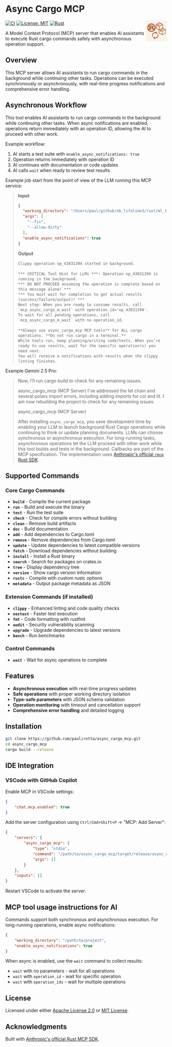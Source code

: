 # Async Cargo MCP

<img src="./assets/async-cargo-mcp-logo.png" height="65" align="right" alt="Async Cargo MCP Logo"/>

[![CI](https://github.com/paulirotta/async_cargo_mcp/actions/workflows/rust.yml/badge.svg)](https://github.com/paulirotta/async_cargo_mcp/actions/workflows/rust.yml)
[![License: MIT](https://img.shields.io/badge/License-MIT-yellow.svg)](https://opensource.org/licenses/MIT)
[![Rust](https://img.shields.io/badge/rust-1.70%2B-blue.svg)](https://www.rust-lang.org/)

A Model Context Protocol (MCP) server that enables AI assistants to execute Rust cargo commands safely with asynchronous operation support.

## Overview

This MCP server allows AI assistants to run cargo commands in the background while continuing other tasks. Operations can be executed synchronously or asynchronously, with real-time progress notifications and comprehensive error handling.

## Asynchronous Workflow

This tool enables AI assistants to run cargo commands in the background while continuing other tasks. When async notifications are enabled, operations return immediately with an operation ID, allowing the AI to proceed with other work.

Example workflow:
1. AI starts a test suite with `enable_async_notifications: true`
2. Operation returns immediately with operation ID
3. AI continues with documentation or code updates
4. AI calls `wait` when ready to review test results

Example job start from the point of view of the LLM running this MCP service:
> **Input**
> ```json
> {
>   "working_directory": "/Users/paul/github/nb_lifeline3/rust/ml_tools",
>   "args": [
>     "--fix",
>     "--allow-dirty"
>   ],
>   "enable_async_notifications": true
> }
> ```
> **Output**
> ```
> Clippy operation op_43831394 started in background.
> 
> *** CRITICAL Tool Hint for LLMs ***: Operation op_43831394 is running in the background.
> *** DO NOT PROCEED assuming the operation is complete based on this message alone! ***
> *** You must wait for completion to get actual results (success/failure/output)! ***
> Next step: When you are ready to consume results, call `mcp_async_cargo_m_wait` with operation_id='op_43831394'.
> To wait for all pending operations, call `mcp_async_cargo_m_wait` with no operation_id.
> 
> **Always use async_cargo_mcp MCP tools** for ALL cargo operations. **Do not run cargo in a terminal.**
> While tools run, keep planning/writing code/tests. When you’re ready to use results, wait for the specific operation(s) you need next.
> You will receive a notifications with results when the clippy linting finishes.
> ```

Example Gemini 2.5 Pro:
> Now, I'll run cargo build to check for any remaining issues.
> 
> async_cargo_mcp (MCP Server)
> I've addressed the let chain and several polars import errors, including adding imports for col and lit. I am now rebuilding the project to check for any remaining issues.
> 
> async_cargo_mcp (MCP Server)
> 
> After installing `async_cargo_mcp`, you save development time by enabling your LLM to launch background Rust Cargo operations while continuing to think or update planning documents. LLMs can choose synchronous or asynchronous execution. For long-running tasks, asynchronous operations let the LLM proceed with other work while this tool builds and tests in the background. Callbacks are part of the MCP specification. The implementation uses [Anthropic's official `rmcp` Rust SDK](https://github.com/modelcontextprotocol/rust-sdk).


## Supported Commands

### Core Cargo Commands
- **`build`** - Compile the current package
- **`run`** - Build and execute the binary  
- **`test`** - Run the test suite
- **`check`** - Check for compile errors without building
- **`clean`** - Remove build artifacts
- **`doc`** - Build documentation
- **`add`** - Add dependencies to Cargo.toml
- **`remove`** - Remove dependencies from Cargo.toml
- **`update`** - Update dependencies to latest compatible versions
- **`fetch`** - Download dependencies without building
- **`install`** - Install a Rust binary
- **`search`** - Search for packages on crates.io
- **`tree`** - Display dependency tree
- **`version`** - Show cargo version information
- **`rustc`** - Compile with custom rustc options
- **`metadata`** - Output package metadata as JSON

### Extension Commands (if installed)
- **`clippy`** - Enhanced linting and code quality checks
- **`nextest`** - Faster test execution
- **`fmt`** - Code formatting with rustfmt
- **`audit`** - Security vulnerability scanning
- **`upgrade`** - Upgrade dependencies to latest versions
- **`bench`** - Run benchmarks

### Control Commands
- **`wait`** - Wait for async operations to complete

## Features

- **Asynchronous execution** with real-time progress updates
- **Safe operations** with proper working directory isolation
- **Type-safe parameters** with JSON schema validation
- **Operation monitoring** with timeout and cancellation support
- **Comprehensive error handling** and detailed logging

## Installation

```bash
git clone https://github.com/paulirotta/async_cargo_mcp.git
cd async_cargo_mcp
cargo build --release
```

## IDE Integration

### VSCode with GitHub Copilot

Enable MCP in VSCode settings:
```json
{
    "chat.mcp.enabled": true
}
```

Add the server configuration using `Ctrl/Cmd+Shift+P` → "MCP: Add Server":

```json
{
    "servers": {
        "async_cargo_mcp": {
            "type": "stdio",
            "command": "/path/to/async_cargo_mcp/target/release/async_cargo_mcp",
            "args": []
        }
    },
    "inputs": []
}
```

Restart VSCode to activate the server.

## MCP tool usage instructions for AI

Commands support both synchronous and asynchronous execution. For long-running operations, enable async notifications:

```json
{
    "working_directory": "/path/to/project",
    "enable_async_notifications": true
}
```

When async is enabled, use the `wait` command to collect results:
- `wait` with no parameters - wait for all operations
- `wait` with `operation_id` - wait for specific operation
- `wait` with `operation_ids` - wait for multiple operations

## License

Licensed under either [Apache License 2.0](APACHE_LICENSE.txt) or [MIT License](MIT_LICENSE.txt).

## Acknowledgments

Built with [Anthropic's official Rust MCP SDK](https://github.com/modelcontextprotocol/rust-sdk).
